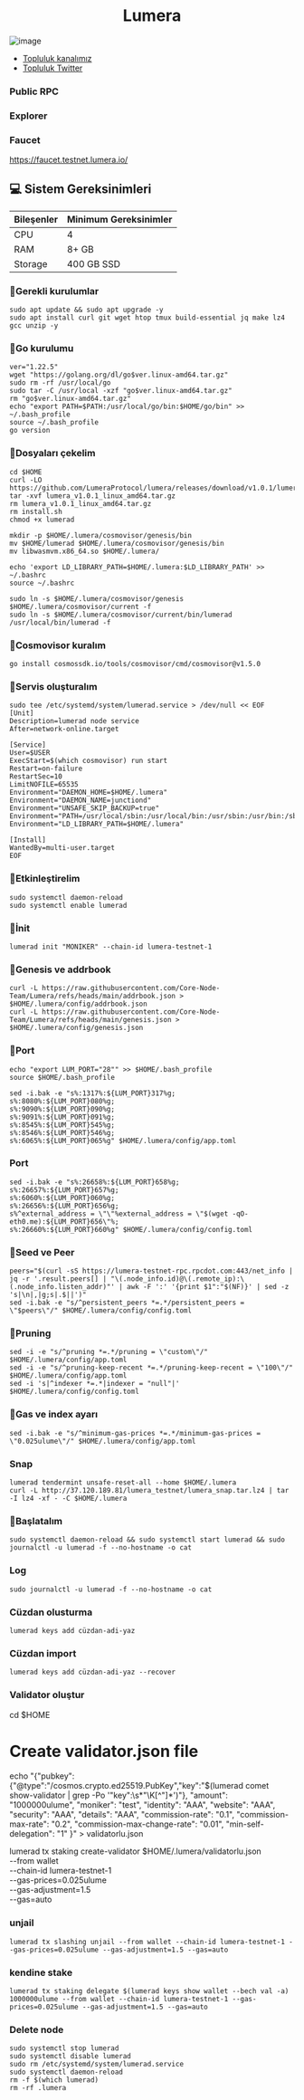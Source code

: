 <h1 align="center"> Lumera </h1>




![image](https://github.com/user-attachments/assets/291dc80d-e97a-4941-b9be-ac0c39d2278c)



 * [Topluluk kanalımız](https://t.me/corenodechat)<br>
 * [Topluluk Twitter](https://twitter.com/corenodeHQ)<br>


### Public RPC



### Explorer

### Faucet

https://faucet.testnet.lumera.io/

## 💻 Sistem Gereksinimleri
| Bileşenler | Minimum Gereksinimler | 
| ------------ | ------------ |
| CPU |	4|
| RAM	| 8+ GB |
| Storage	| 400 GB SSD |




### 🚧Gerekli kurulumlar
```
sudo apt update && sudo apt upgrade -y
sudo apt install curl git wget htop tmux build-essential jq make lz4 gcc unzip -y
```

### 🚧Go kurulumu
```
ver="1.22.5"
wget "https://golang.org/dl/go$ver.linux-amd64.tar.gz"
sudo rm -rf /usr/local/go
sudo tar -C /usr/local -xzf "go$ver.linux-amd64.tar.gz"
rm "go$ver.linux-amd64.tar.gz"
echo "export PATH=$PATH:/usr/local/go/bin:$HOME/go/bin" >> ~/.bash_profile
source ~/.bash_profile
go version
```
### 🚧Dosyaları çekelim
```
cd $HOME
curl -LO https://github.com/LumeraProtocol/lumera/releases/download/v1.0.1/lumera_v1.0.1_linux_amd64.tar.gz
tar -xvf lumera_v1.0.1_linux_amd64.tar.gz
rm lumera_v1.0.1_linux_amd64.tar.gz
rm install.sh
chmod +x lumerad
```
```
mkdir -p $HOME/.lumera/cosmovisor/genesis/bin
mv $HOME/lumerad $HOME/.lumera/cosmovisor/genesis/bin
mv libwasmvm.x86_64.so $HOME/.lumera/
```
```
echo 'export LD_LIBRARY_PATH=$HOME/.lumera:$LD_LIBRARY_PATH' >> ~/.bashrc
source ~/.bashrc
```
```
sudo ln -s $HOME/.lumera/cosmovisor/genesis $HOME/.lumera/cosmovisor/current -f
sudo ln -s $HOME/.lumera/cosmovisor/current/bin/lumerad /usr/local/bin/lumerad -f
```
### 🚧Cosmovisor kuralım
```
go install cosmossdk.io/tools/cosmovisor/cmd/cosmovisor@v1.5.0
```
### 🚧Servis oluşturalım
```
sudo tee /etc/systemd/system/lumerad.service > /dev/null << EOF
[Unit]
Description=lumerad node service
After=network-online.target

[Service]
User=$USER
ExecStart=$(which cosmovisor) run start
Restart=on-failure
RestartSec=10
LimitNOFILE=65535
Environment="DAEMON_HOME=$HOME/.lumera"
Environment="DAEMON_NAME=junctiond"
Environment="UNSAFE_SKIP_BACKUP=true"
Environment="PATH=/usr/local/sbin:/usr/local/bin:/usr/sbin:/usr/bin:/sbin:/bin:/usr/games:/usr/local/games:/snap/bin:$HOME/.lumera/cosmovisor/current/bin"
Environment="LD_LIBRARY_PATH=$HOME/.lumera"

[Install]
WantedBy=multi-user.target
EOF
```
### 🚧Etkinleştirelim
```
sudo systemctl daemon-reload
sudo systemctl enable lumerad
```
### 🚧İnit
```
lumerad init "MONIKER" --chain-id lumera-testnet-1
```
### 🚧Genesis ve addrbook
```
curl -L https://raw.githubusercontent.com/Core-Node-Team/Lumera/refs/heads/main/addrbook.json > $HOME/.lumera/config/addrbook.json
curl -L https://raw.githubusercontent.com/Core-Node-Team/Lumera/refs/heads/main/genesis.json > $HOME/.lumera/config/genesis.json
```
### 🚧Port
```
echo "export LUM_PORT="28"" >> $HOME/.bash_profile
source $HOME/.bash_profile
```
```
sed -i.bak -e "s%:1317%:${LUM_PORT}317%g;
s%:8080%:${LUM_PORT}080%g;
s%:9090%:${LUM_PORT}090%g;
s%:9091%:${LUM_PORT}091%g;
s%:8545%:${LUM_PORT}545%g;
s%:8546%:${LUM_PORT}546%g;
s%:6065%:${LUM_PORT}065%g" $HOME/.lumera/config/app.toml
```
### Port
```
sed -i.bak -e "s%:26658%:${LUM_PORT}658%g;
s%:26657%:${LUM_PORT}657%g;
s%:6060%:${LUM_PORT}060%g;
s%:26656%:${LUM_PORT}656%g;
s%^external_address = \"\"%external_address = \"$(wget -qO- eth0.me):${LUM_PORT}656\"%;
s%:26660%:${LUM_PORT}660%g" $HOME/.lumera/config/config.toml
```
### 🚧Seed ve Peer
```
peers="$(curl -sS https://lumera-testnet-rpc.rpcdot.com:443/net_info | jq -r '.result.peers[] | "\(.node_info.id)@\(.remote_ip):\(.node_info.listen_addr)"' | awk -F ':' '{print $1":"$(NF)}' | sed -z 's|\n|,|g;s|.$||')"
sed -i.bak -e "s/^persistent_peers *=.*/persistent_peers = \"$peers\"/" $HOME/.lumera/config/config.toml

```

### 🚧Pruning
```
sed -i -e "s/^pruning *=.*/pruning = \"custom\"/" $HOME/.lumera/config/app.toml
sed -i -e "s/^pruning-keep-recent *=.*/pruning-keep-recent = \"100\"/" $HOME/.lumera/config/app.toml
sed -i 's|^indexer *=.*|indexer = "null"|' $HOME/.lumera/config/config.toml
```
### 🚧Gas ve index ayarı
```
sed -i.bak -e "s/^minimum-gas-prices *=.*/minimum-gas-prices = \"0.025ulume\"/" $HOME/.lumera/config/app.toml
```
### Snap 
```
lumerad tendermint unsafe-reset-all --home $HOME/.lumera
curl -L http://37.120.189.81/lumera_testnet/lumera_snap.tar.lz4 | tar -I lz4 -xf - -C $HOME/.lumera
```
### 🚧Başlatalım
```
sudo systemctl daemon-reload && sudo systemctl start lumerad && sudo journalctl -u lumerad -f --no-hostname -o cat
```
### Log
```
sudo journalctl -u lumerad -f --no-hostname -o cat
```
### Cüzdan olusturma
```
lumerad keys add cüzdan-adi-yaz
```
### Cüzdan import
```
lumerad keys add cüzdan-adi-yaz --recover
```
### Validator oluştur

cd $HOME
# Create validator.json file
echo "{\"pubkey\":{\"@type\":\"/cosmos.crypto.ed25519.PubKey\",\"key\":\"$(lumerad comet show-validator | grep -Po '\"key\":\s*\"\K[^"]*')\"},
    \"amount\": \"1000000ulume\",
    \"moniker\": \"test\",
    \"identity\": \"AAA\",
    \"website\": \"AAA\",
    \"security\": \"AAA\",
    \"details\": \"AAA\",
    \"commission-rate\": \"0.1\",
    \"commission-max-rate\": \"0.2\",
    \"commission-max-change-rate\": \"0.01\",
    \"min-self-delegation\": \"1\"
}" > validatorlu.json



lumerad tx staking create-validator $HOME/.lumera/validatorlu.json \
--from wallet \
--chain-id lumera-testnet-1 \
--gas-prices=0.025ulume \
--gas-adjustment=1.5 \
--gas=auto 


### unjail
```
lumerad tx slashing unjail --from wallet --chain-id lumera-testnet-1 --gas-prices=0.025ulume --gas-adjustment=1.5 --gas=auto
```
### kendine stake
```
lumerad tx staking delegate $(lumerad keys show wallet --bech val -a) 1000000ulume --from wallet --chain-id lumera-testnet-1 --gas-prices=0.025ulume --gas-adjustment=1.5 --gas=auto
```

### Delete node
```
sudo systemctl stop lumerad
sudo systemctl disable lumerad
sudo rm /etc/systemd/system/lumerad.service
sudo systemctl daemon-reload
rm -f $(which lumerad)
rm -rf .lumera
```





